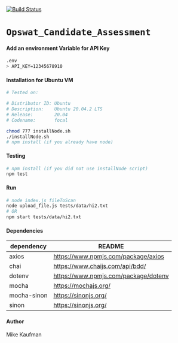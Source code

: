 [![Build Status](https://www.travis-ci.com/mikeck1/Opswat_Candidate_Assessment.svg?branch=main)](https://www.travis-ci.com/mikeck1/Opswat_Candidate_Assessment)


# `Opswat_Candidate_Assessment`

#### Add an environment Variable for API Key
```bash
.env
> API_KEY=12345678910
```

#### Installation for Ubuntu VM
```bash
# Tested on:

# Distributor ID: Ubuntu
# Description:    Ubuntu 20.04.2 LTS
# Release:        20.04
# Codename:       focal

chmod 777 installNode.sh
./installNode.sh
# npm install (if you already have node)
```

#### Testing
```bash
# npm install (if you did not use installNode script)
npm test
```

#### Run
```bash
# node index.js fileToScan
node upload_file.js tests/data/hi2.txt 
# OR
npm start tests/data/hi2.txt 
```

#### Dependencies 

| dependency | README |
| ------ | ------ |
| axios | https://www.npmjs.com/package/axios |
| chai | https://www.chaijs.com/api/bdd/ |
| dotenv | https://www.npmjs.com/package/dotenv |
| mocha | https://mochajs.org/ |
| mocha-sinon | https://sinonjs.org/ |
| sinon | https://sinonjs.org/ |

#### Author
Mike Kaufman
